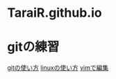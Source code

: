 # TaraiR.github.io
# gitの練習
[gitの使い方](/source/git.md)
[linuxの使い方](/source/lin.md)
[vimで編集](/source/vim.md)

